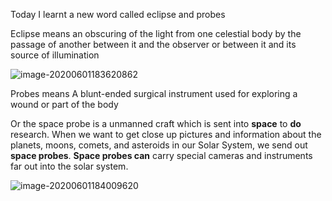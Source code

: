 Today I learnt a new word called eclipse and probes



Eclipse means an obscuring of the light from one celestial body by the passage of another between it and the observer or between it and its source of illumination

 ![image-20200601183620862](E:\github\ninagu2010.github.io\images\image-20200601183620862.png)



Probes means A blunt-ended surgical instrument used for exploring a wound or part of the body

Or the space probe is a unmanned craft which is sent into **space** to **do** research. When we want to get close up pictures and information about the planets, moons, comets, and asteroids in our Solar System, we send out **space probes**. **Space probes can** carry special cameras and instruments far out into the solar system.

![image-20200601184009620](E:\github\ninagu2010.github.io\images\image-20200601184009620.png)
